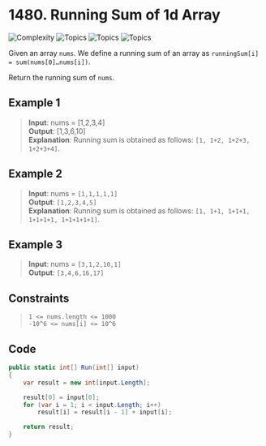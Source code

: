 # 1480. Running Sum of 1d Array

![Complexity](https://img.shields.io/badge/easy-green)
![Topics](https://img.shields.io/badge/array-blue)
![Topics](https://img.shields.io/badge/prefix_sum-blue)
![Topics](https://img.shields.io/badge/done-purple)

Given an array `nums`. We define a running sum of an array as `runningSum[i] = sum(nums[0]…nums[i])`.

Return the running sum of `nums`.

## Example 1

> **Input**: nums = [1,2,3,4]  
> **Output**: [1,3,6,10]  
> **Explanation**: Running sum is obtained as follows: `[1, 1+2, 1+2+3, 1+2+3+4]`.

## Example 2

> **Input**: nums = `[1,1,1,1,1]`  
> **Output**: `[1,2,3,4,5]`  
> **Explanation**: Running sum is obtained as follows: `[1, 1+1, 1+1+1, 1+1+1+1, 1+1+1+1+1]`.

## Example 3

> **Input**: nums = `[3,1,2,10,1]`  
> **Output**: `[3,4,6,16,17]`

## Constraints

> `1 <= nums.length <= 1000`  
> `-10^6 <= nums[i] <= 10^6`

## Code

```csharp
public static int[] Run(int[] input)
{
    var result = new int[input.Length];

    result[0] = input[0];
    for (var i = 1; i < input.Length; i++)
        result[i] = result[i - 1] + input[i];

    return result;
}
```